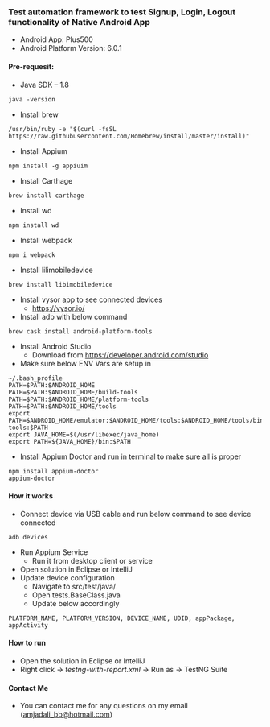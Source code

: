 ### Test automation framework to test Signup, Login, Logout functionality of Native Android App

+ Android App: Plus500
+ Android Platform Version: 6.0.1

#### Pre-requesit:

+ Java SDK – 1.8
```
java -version
```
+ Install brew
```
/usr/bin/ruby -e "$(curl -fsSL https://raw.githubusercontent.com/Homebrew/install/master/install)"
```
+ Install Appium
```
npm install -g appiuim
```
+ Install Carthage
```
brew install carthage
```
+ Install wd
```
npm install wd
```
+ Install webpack
```
npm i webpack
```
+ Install lilimobiledevice
```
brew install libimobiledevice
```
+ Install vysor app to see connected devices
	+ https://vysor.io/
+ Install adb with below command
```
brew cask install android-platform-tools
```
+ Install Android Studio
	+ Download from https://developer.android.com/studio
+ Make sure below ENV Vars are setup in 
```
~/.bash_profile
PATH=$PATH:$ANDROID_HOME
PATH=$PATH:$ANDROID_HOME/build-tools
PATH=$PATH:$ANDROID_HOME/platform-tools
PATH=$PATH:$ANDROID_HOME/tools
export PATH=$ANDROID_HOME/emulator:$ANDROID_HOME/tools:$ANDROID_HOME/tools/bin:$ANDROID_HOME/platform-tools:$PATH
export JAVA_HOME=$(/usr/libexec/java_home)
export PATH=${JAVA_HOME}/bin:$PATH
```
+ Install Appium Doctor and run in terminal to make sure all is proper
```
npm install appium-doctor
appium-doctor
```

#### How it works

+ Connect device via USB cable and run below command to see device connected
```
adb devices
```
+ Run Appium Service
	+ Run it from desktop client or service
+ Open solution in Eclipse or IntelliJ
+ Update device configuration
	+ Navigate to src/test/java/
	+ Open tests.BaseClass.java
	+ Update below accordingly
```
PLATFORM_NAME, PLATFORM_VERSION, DEVICE_NAME, UDID, appPackage, appActivity
```

#### How to run

+ Open the solution in Eclipse or IntelliJ
+ Right click -> *testng-with-report.xml* -> Run as -> TestNG Suite

#### Contact Me

+ You can contact me for any questions on my email (amjadali_bb@hotmail.com)

